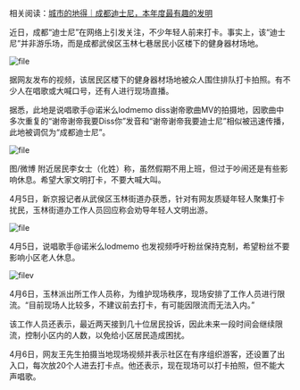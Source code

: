 相关阅读：[城市的地得｜成都迪士尼，本年度最有趣的发明](https://chinadigitaltimes.net/chinese/706574.html "城市的地得｜成都迪士尼，本年度最有趣的发明")


近日，成都“迪士尼”在网络上引发关注，不少年轻人前来打卡。事实上，该“迪士尼”并非游乐场，而是成都武侯区玉林七巷居民小区楼下的健身器材场地。


![file](https://chinadigitaltimes.net/chinese/files/2024/04/image-1712482921241.png)


据网友发布的视频，该居民区楼下的健身器材场地被众人围住排队打卡拍照。有不少人在唱歌或大喊口号，还有人进行现场直播。 


据悉，此地是说唱歌手@诺米么lodmemo diss谢帝歌曲MV的拍摄地，因歌曲中多次重复的“谢帝谢帝我要Diss你”发音和“谢帝谢帝我要迪士尼”相似被迅速传播，此地被调侃为“成都迪士尼”。


![file](https://chinadigitaltimes.net/chinese/files/2024/04/image-1712482934225.png)  

图/微博
附近居民李女士（化姓）称，虽然假期不用上班，但过于吵闹还是有些影响休息。希望大家文明打卡，不要大喊大叫。


4月5日，新京报记者从武侯区玉林街道办获悉，针对有网友质疑年轻人聚集打卡扰民，玉林街道办工作人员回应称会劝导年轻人文明出游。


![file](https://chinadigitaltimes.net/chinese/files/2024/04/image-1712483032735.png)


4月5日，说唱歌手@诺米么lodmemo 也发视频呼吁粉丝保持克制，希望粉丝不要影响小区老人休息。


![filev](https://chinadigitaltimes.net/chinese/files/2024/04/image-1712483050042.png)


4月6日，玉林派出所工作人员称，为维护现场秩序，现场安排了工作人员进行限流。“目前现场人比较多，不建议前去打卡，有可能因限流而无法入内。” 


该工作人员还表示，最近两天接到几十位居民投诉，因此未来一段时间会继续限流，控制小区内的人数，以免给小区居民造成困扰。



4月6日，网友王先生拍摄当地现场视频并表示社区在有序组织游客，还设置了出入口，每次放20个人进去打卡点。他还表示，现在现场可以打卡拍照，但不能大声唱歌。



